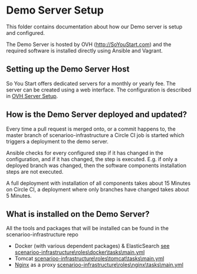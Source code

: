 # Demo Server Setup

This folder contains documentation about how our Demo server is setup and configured.

The Demo Server is hosted by OVH (http://SoYouStart.com) and the required software is installed directly using Ansible and Vagrant.

## Setting up the Demo Server Host
So You Start offers dedicated servers for a monthly or yearly fee. The server can be created using a web interface.
The configuration is described in [OVH Server Setup](OVH-Server-Setup.md).

## How is the Demo Server deployed and updated?
Every time a pull request is merged onto, or a commit happens to, the master branch of scenarioo-infrastructure a Circle CI job is started which triggers a deployment to the demo server.

Ansible checks for every configured step if it has changed in the configuration, and if it has changed, the step is executed. E.g. if only a deployed branch was changed, then the software components installation steps are not executed.

A full deployment with installation of all components takes about 15 Minutes on Circle CI, a deployment where only branches have changed takes about 5 Minutes.

## What is installed on the Demo Server?
All the tools and packages that will be installed can be found in the scenarioo-infrastructure repo 
* Docker (with various dependent packages) & ElasticSearch [see scenarioo-infrastructure\roles\docker\tasks\main.yml](https://github.com/scenarioo/scenarioo-infrastructure/blob/master/roles/docker/tasks/main.yml)
* Tomcat [scenarioo-infrastructure\roles\tomcat\tasks\main.yml](https://github.com/scenarioo/scenarioo-infrastructure/blob/master/roles/tomcat/tasks/main.yml)
* [Nginx](nginx.md) as a proxy [scenarioo-infrastructure\roles\nginx\tasks\main.yml](https://github.com/scenarioo/scenarioo-infrastructure/blob/master/roles/nginx/tasks/main.yml)
